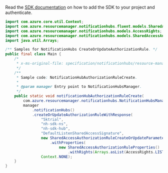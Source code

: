 Read the [SDK documentation](https://github.com/Azure/azure-sdk-for-java/blob/azure-resourcemanager-notificationhubs_1.0.0-beta.3/sdk/notificationhubs/azure-resourcemanager-notificationhubs/README.md) on how to add the SDK to your project and authenticate.

```java
import com.azure.core.util.Context;
import com.azure.resourcemanager.notificationhubs.fluent.models.SharedAccessAuthorizationRuleProperties;
import com.azure.resourcemanager.notificationhubs.models.AccessRights;
import com.azure.resourcemanager.notificationhubs.models.SharedAccessAuthorizationRuleCreateOrUpdateParameters;
import java.util.Arrays;

/** Samples for NotificationHubs CreateOrUpdateAuthorizationRule. */
public final class Main {
    /*
     * x-ms-original-file: specification/notificationhubs/resource-manager/Microsoft.NotificationHubs/stable/2017-04-01/examples/NotificationHubs/NotificationHubAuthorizationRuleCreate.json
     */
    /**
     * Sample code: NotificationHubAuthorizationRuleCreate.
     *
     * @param manager Entry point to NotificationHubsManager.
     */
    public static void notificationHubAuthorizationRuleCreate(
        com.azure.resourcemanager.notificationhubs.NotificationHubsManager manager) {
        manager
            .notificationHubs()
            .createOrUpdateAuthorizationRuleWithResponse(
                "5ktrial",
                "nh-sdk-ns",
                "nh-sdk-hub",
                "DefaultListenSharedAccessSignature",
                new SharedAccessAuthorizationRuleCreateOrUpdateParameters()
                    .withProperties(
                        new SharedAccessAuthorizationRuleProperties()
                            .withRights(Arrays.asList(AccessRights.LISTEN, AccessRights.SEND))),
                Context.NONE);
    }
}
```
